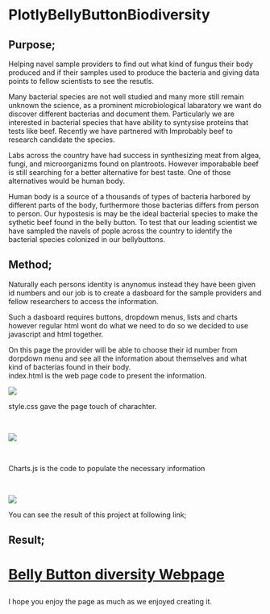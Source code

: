 # PlotlyBellyButtonBiodiversity

## Purpose;

Helping navel sample providers to find out what kind of fungus their body produced and if their samples used to produce the bacteria and giving data points to fellow scientists to see the resutls.

Many bacterial species are not well studied and many more still remain unknown the science,  as a prominent microbiological labaratory we want do discover different bacterias and document them. Particularly we are interested in bacterial species that have ability to syntysise proteins that tests like beef. Recently we have partnered with Improbably beef to research candidate the species. 
 
Labs across the country have had success in synthesizing meat from algea, fungi, and microorganizms found on plantroots. However imporabable beef is still searching for a better alternative for best taste. One of those alternatives would be human body.
 
 
Human body is a source of a thousands of types of bacteria harbored by different parts of the body, furthermore those bacterias differs from person to person. Our hypostesis is may be the ideal bacterial species to make the sythetic beef found in the belly button. To test that our leading scientist we have sampled the navels of pople across the country to identify the bacterial species colonized in our bellybuttons.

## Method;

 Naturally each persons identity is anynomus instead they have been given id numbers and our job is to create a dasboard for the sample providers and fellow researchers to access   the information. 
 
 Such a dasboard requires buttons, dropdown menus, lists and charts however regular html wont do what we need to do so we decided to use javascript and html together.
 
 On this page the provider will be able to choose their id number from dorpdown menu and see all the information about themselves and what kind of bacterias found in their          body. 
 <br>
       index.html is the web page code to present the information.
       
 ![](https://github.com/4renginy/BellybuttonBiodiversity.github.io/blob/master/Pics/htmlfile.PNG)
 <br>
 
 style.css gave the page touch of charachter.
 
 <br>
       
 ![](https://github.com/4renginy/BellybuttonBiodiversity.github.io/blob/master/Pics/cssfile.PNG)
 
 <br>
      
  Charts.js is the code to populate the necessary information
  
  <br>
  
  ![](https://github.com/4renginy/BellybuttonBiodiversity.github.io/blob/master/Pics/htmlfile.PNG)
  <br>
 
 You can see the result of this project at following link;
 
 ## Result;
 
 <h1>
 
[Belly Button diversity Webpage](https://4renginy.github.io/BellybuttonBiodiversity.github.io/)
 
 </h1>
 
 I hope you enjoy the page as much as we enjoyed creating it.

